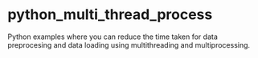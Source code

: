 # python_multi_thread_process



Python examples where you can reduce the time taken for data preprocesing and data loading using multithreading and multiprocessing.
